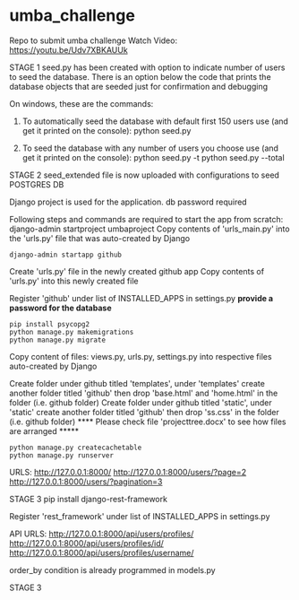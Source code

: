 # umba_challenge
Repo to submit umba challenge
Watch Video: https://youtu.be/Udv7XBKAUUk

STAGE 1
seed.py has been created with option to indicate number of users to seed the database. There is an option below the code that prints the database objects that are seeded just for confirmation and debugging

On windows, these are the commands:
1. To automatically seed the database with default first 150 users use (and get it printed on the console):
    python seed.py

2. To seed the database with any number of users you choose use (and get it printed on the console):
    python seed.py -t <number>
    python seed.py --total <number>
    
    
    
STAGE 2
seed_extended file is now uploaded with configurations to seed POSTGRES DB

Django project is used for the application. db password required
    
Following steps and commands are required to start the app from scratch:
    django-admin startproject umbaproject
Copy contents of 'urls_main.py' into the 'urls.py' file that was auto-created by Django
    
    django-admin startapp github
    
Create 'urls.py' file in the newly created github app
Copy contents of 'urls.py' into this newly created file
    
Register 'github' under list of INSTALLED_APPS in settings.py
****provide a password for the database****
    
    pip install psycopg2
    python manage.py makemigrations
    python manage.py migrate
    
Copy content of files: views.py, urls.py, settings.py into respective files auto-created by Django
    
Create folder under github titled 'templates', under 'templates' create another folder titled 'github' then drop 'base.html' and 'home.html' in the folder (i.e. github folder)
Create folder under github titled 'static', under 'static' create another folder titled 'github' then drop 'ss.css' in the folder (i.e. github folder)
**** Please check file 'projecttree.docx' to see how files are arranged *****
    
    python manage.py createcachetable
    python manage.py runserver
    
URLS:
    http://127.0.0.1:8000/
    http://127.0.0.1:8000/users/?page=2
    http://127.0.0.1:8000/users/?pagination=3
   
    
STAGE 3
    pip install django-rest-framework

Register 'rest_framework' under list of INSTALLED_APPS in settings.py
    
API URLS:
    http://127.0.0.1:8000/api/users/profiles/
    http://127.0.0.1:8000/api/users/profiles/id/<id>
    http://127.0.0.1:8000/api/users/profiles/username/<username>

 order_by condition is already programmed in models.py
    
    
STAGE 3
    
    
    
    
    
  




